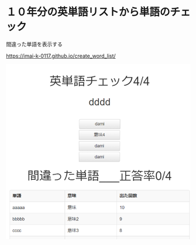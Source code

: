 

# １０年分の英単語リストから単語のチェック  
間違った単語を表示する　　

https://imai-k-0117.github.io/create_word_list/

![alt text](https://github.com/Imai-k-0117/create_word_list/blob/master/rsult.PNG)

